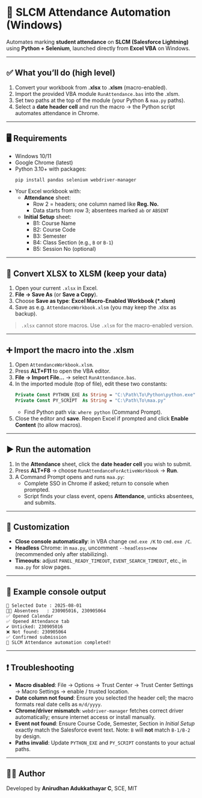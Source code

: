 # 📘 SLCM Attendance Automation (Windows)

Automates marking **student attendance** on **SLCM (Salesforce Lightning)** using **Python + Selenium**, launched directly from **Excel VBA** on Windows.

---

## ✅ What you’ll do (high level)
1. Convert your workbook from **.xlsx** to **.xlsm** (macro-enabled).
2. Import the provided VBA module `RunAttendance.bas` into the .xlsm.
3. Set two paths at the top of the module (your Python & `maa.py` paths).
4. Select a **date header cell** and run the macro → the Python script automates attendance in Chrome.

---

## 🖥️ Requirements
- Windows 10/11
- Google Chrome (latest)
- Python 3.10+ with packages:
  ```bash
  pip install pandas selenium webdriver-manager
  ```
- Your Excel workbook with:
  - **Attendance** sheet:
    - Row 2 = headers; one column named like **Reg. No.**
    - Data starts from row 3; absentees marked `ab` or `ABSENT`
  - **Initial Setup** sheet:
    - B1: Course Name
    - B2: Course Code
    - B3: Semester
    - B4: Class Section (e.g., `B` or `B-1`)
    - B5: Session No (optional)

---

## 🔄 Convert XLSX to XLSM (keep your data)
1. Open your current `.xlsx` in Excel.
2. **File → Save As** (or **Save a Copy**).
3. Choose **Save as type**: **Excel Macro-Enabled Workbook (*.xlsm)**
4. Save as e.g. `AttendanceWorkbook.xlsm` (you may keep the .xlsx as backup).

> `.xlsx` cannot store macros. Use `.xlsm` for the macro-enabled version.

---

## ➕ Import the macro into the .xlsm
1. Open `AttendanceWorkbook.xlsm`.
2. Press **ALT+F11** to open the VBA editor.
3. **File → Import File…** → select `RunAttendance.bas`.
4. In the imported module (top of file), edit these two constants:
   ```vb
   Private Const PYTHON_EXE As String = "C:\Path\To\Python\python.exe"
   Private Const PY_SCRIPT  As String = "C:\Path\To\maa.py"
   ```
   - Find Python path via: `where python` (Command Prompt).
5. Close the editor and **save**. Reopen Excel if prompted and click **Enable Content** (to allow macros).

---

## ▶️ Run the automation
1. In the **Attendance** sheet, click the **date header cell** you wish to submit.
2. Press **ALT+F8** → choose `RunAttendanceForActiveWorkbook` → **Run**.
3. A Command Prompt opens and runs `maa.py`:
   - Complete SSO in Chrome if asked; return to console when prompted.
   - Script finds your class event, opens **Attendance**, unticks absentees, and submits.

---

## 🔧 Customization
- **Close console automatically**: in VBA change `cmd.exe /K` to `cmd.exe /C`.
- **Headless** Chrome: in `maa.py`, uncomment `--headless=new` (recommended only after stabilizing).
- **Timeouts**: adjust `PANEL_READY_TIMEOUT`, `EVENT_SEARCH_TIMEOUT`, etc., in `maa.py` for slow pages.

---

## 🧪 Example console output
```
📅 Selected Date : 2025-08-01
🧑‍🎓 Absentees   : 230905016, 230905064
✅ Opened Calendar
✅ Opened Attendance tab
✔️ Unticked: 230905016
❌ Not found: 230905064
✅ Confirmed submission
🎉 SLCM Attendance automation completed!
```

---

## ❗ Troubleshooting
- **Macro disabled**: File → Options → Trust Center → Trust Center Settings → Macro Settings → enable / trusted location.
- **Date column not found**: Ensure you selected the header cell; the macro formats real date cells as `m/d/yyyy`.
- **Chrome/driver mismatch**: `webdriver-manager` fetches correct driver automatically; ensure internet access or install manually.
- **Event not found**: Ensure Course Code, Semester, Section in *Initial Setup* exactly match the Salesforce event text. Note: `B` will **not** match `B-1/B-2` by design.
- **Paths invalid**: Update `PYTHON_EXE` and `PY_SCRIPT` constants to your actual paths.




---

## 👨‍💻 Author
Developed by **Anirudhan Adukkathayar C**, SCE, MIT

